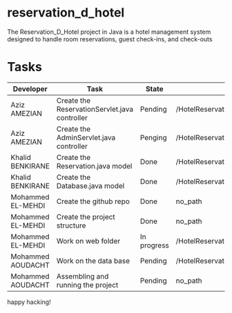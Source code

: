 # reservation_d_hotel
The Reservation_D_Hotel project in Java is a hotel management system designed to handle room reservations, guest check-ins, and check-outs

 
# Tasks
| Developer         | Task                                           | State      | Path                                                               |
|-------------------|------------------------------------------------|------------|--------------------------------------------------------------------|
| Aziz AMEZIAN      | Create the ReservationServlet.java controller  | Pending    | /HotelReservation/com.hotel.controllers/ReservationServlet.java    |
| Aziz AMEZIAN      | Create the AdminServlet.java controller        | Penging    | /HotelReservation/com.hotel.controllers/AdminServlet.java          |
| Khalid BENKIRANE  | Create the Reservation.java model              | Done       | /HotelReservation/com.hotel.models/Reservation.java                |
| Khalid BENKIRANE  | Create the Database.java model                 | Done       | /HotelReservation/com.hotel.models/Database.java                   |
| Mohammed EL-MEHDI | Create the github repo                         | Done       | no_path                                                            |
| Mohammed EL-MEHDI | Create the project structure                   | Done       | no_path                                                            |
| Mohammed EL-MEHDI | Work on web folder                             | In progress| /HotelReservation/web                                              |
| Mohammed AOUDACHT | Work on the data base                          | Pending    | /HotelReservation/database.sql                                     |
| Mohammed AOUDACHT | Assembling and running the project             | Pending    | no_path                                                            |


happy hacking!
